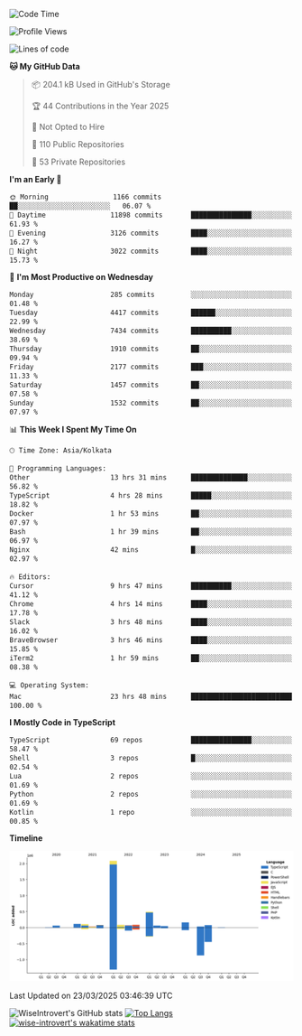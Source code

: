 <!--START_SECTION:waka-->
![Code Time](http://img.shields.io/badge/Code%20Time-2%2C285%20hrs%201%20min-blue)

![Profile Views](http://img.shields.io/badge/Profile%20Views-0-blue)

![Lines of code](https://img.shields.io/badge/From%20Hello%20World%20I%27ve%20Written-3.6%20million%20lines%20of%20code-blue)

**🐱 My GitHub Data** 

> 📦 204.1 kB Used in GitHub's Storage 
 > 
> 🏆 44 Contributions in the Year 2025
 > 
> 🚫 Not Opted to Hire
 > 
> 📜 110 Public Repositories 
 > 
> 🔑 53 Private Repositories 
 > 
**I'm an Early 🐤** 

```text
🌞 Morning                1166 commits        ██░░░░░░░░░░░░░░░░░░░░░░░   06.07 % 
🌆 Daytime                11898 commits       ███████████████░░░░░░░░░░   61.93 % 
🌃 Evening                3126 commits        ████░░░░░░░░░░░░░░░░░░░░░   16.27 % 
🌙 Night                  3022 commits        ████░░░░░░░░░░░░░░░░░░░░░   15.73 % 
```
📅 **I'm Most Productive on Wednesday** 

```text
Monday                   285 commits         ░░░░░░░░░░░░░░░░░░░░░░░░░   01.48 % 
Tuesday                  4417 commits        ██████░░░░░░░░░░░░░░░░░░░   22.99 % 
Wednesday                7434 commits        ██████████░░░░░░░░░░░░░░░   38.69 % 
Thursday                 1910 commits        ██░░░░░░░░░░░░░░░░░░░░░░░   09.94 % 
Friday                   2177 commits        ███░░░░░░░░░░░░░░░░░░░░░░   11.33 % 
Saturday                 1457 commits        ██░░░░░░░░░░░░░░░░░░░░░░░   07.58 % 
Sunday                   1532 commits        ██░░░░░░░░░░░░░░░░░░░░░░░   07.97 % 
```


📊 **This Week I Spent My Time On** 

```text
🕑︎ Time Zone: Asia/Kolkata

💬 Programming Languages: 
Other                    13 hrs 31 mins      ██████████████░░░░░░░░░░░   56.82 % 
TypeScript               4 hrs 28 mins       █████░░░░░░░░░░░░░░░░░░░░   18.82 % 
Docker                   1 hr 53 mins        ██░░░░░░░░░░░░░░░░░░░░░░░   07.97 % 
Bash                     1 hr 39 mins        ██░░░░░░░░░░░░░░░░░░░░░░░   06.97 % 
Nginx                    42 mins             █░░░░░░░░░░░░░░░░░░░░░░░░   02.97 % 

🔥 Editors: 
Cursor                   9 hrs 47 mins       ██████████░░░░░░░░░░░░░░░   41.12 % 
Chrome                   4 hrs 14 mins       ████░░░░░░░░░░░░░░░░░░░░░   17.78 % 
Slack                    3 hrs 48 mins       ████░░░░░░░░░░░░░░░░░░░░░   16.02 % 
BraveBrowser             3 hrs 46 mins       ████░░░░░░░░░░░░░░░░░░░░░   15.85 % 
iTerm2                   1 hr 59 mins        ██░░░░░░░░░░░░░░░░░░░░░░░   08.38 % 

💻 Operating System: 
Mac                      23 hrs 48 mins      █████████████████████████   100.00 % 
```

**I Mostly Code in TypeScript** 

```text
TypeScript               69 repos            ███████████████░░░░░░░░░░   58.47 % 
Shell                    3 repos             █░░░░░░░░░░░░░░░░░░░░░░░░   02.54 % 
Lua                      2 repos             ░░░░░░░░░░░░░░░░░░░░░░░░░   01.69 % 
Python                   2 repos             ░░░░░░░░░░░░░░░░░░░░░░░░░   01.69 % 
Kotlin                   1 repo              ░░░░░░░░░░░░░░░░░░░░░░░░░   00.85 % 
```



**Timeline**

![Lines of Code chart](https://raw.githubusercontent.com/wise-introvert/wise-introvert/master/assets/bar_graph.png)


 Last Updated on 23/03/2025 03:46:39 UTC
<!--END_SECTION:waka-->

![WiseIntrovert's GitHub stats](https://github-readme-stats.vercel.app/api?username=wise-introvert&count_private=true&show_icons=true)
[![Top Langs](https://github-readme-stats.vercel.app/api/top-langs/?username=wise-introvert&langs_count=10)](https://github.com/anuraghazra/github-readme-stats)
[![wise-introvert's wakatime stats](https://github-readme-stats.vercel.app/api/wakatime?username=wiseintrovert)](https://github.com/anuraghazra/github-readme-stats)
